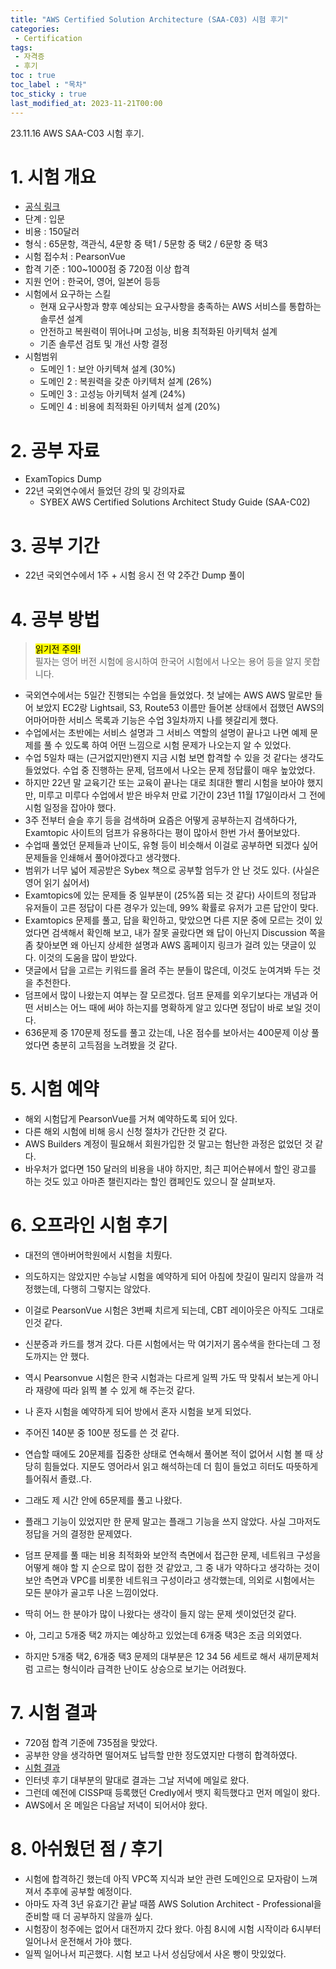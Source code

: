 ```yaml
---
title: "AWS Certified Solution Architecture (SAA-C03) 시험 후기"
categories:
 - Certification
tags:
 - 자격증
 - 후기
toc : true
toc_label : "목차"
toc_sticky : true
last_modified_at: 2023-11-21T00:00
---
```


23.11.16 AWS SAA-C03 시험 후기.

# 1. 시험 개요
- [공식 링크](https://aws.amazon.com/ko/certification/certified-solutions-architect-associate/)
- 단계 : 입문
- 비용 : 150달러
- 형식 : 65문항, 객관식, 4문항 중 택1 / 5문항 중 택2 / 6문항 중 택3
- 시험 접수처 : PearsonVue
- 합격 기준 : 100~1000점 중 720점 이상 합격
- 지원 언어 : 한국어, 영어, 일본어 등등
- 시험에서 요구하는 스킬
	- 현재 요구사항과 향후 예상되는 요구사항을 충족하는 AWS 서비스를 통합하는 솔루션 설계
	- 안전하고 복원력이 뛰어나며 고성능, 비용 최적화된 아키텍처 설계
	- 기존 솔루션 검토 및 개선 사항 결정
- 시험범위
	- 도메인 1 : 보안 아키텍쳐 설계 (30%)
	- 도메인 2 : 복원력을 갖춘 아키텍처 설계 (26%)
	- 도메인 3 : 고성능 아키텍처 설계 (24%)
	- 도메인 4 : 비용에 최적화된 아키텍처 설계 (20%)

# 2. 공부 자료
- ExamTopics Dump
- 22년 국외연수에서 들었던 강의 및 강의자료
	- SYBEX AWS Certified Solutions Architect Study Guide (SAA-C02)

# 3. 공부 기간
- 22년 국외연수에서 1주 + 시험 응시 전 약 2주간 Dump 풀이

# 4. 공부 방법
> <mark>읽기전 주의!</mark><br>
> 필자는 영어 버전 시험에 응시하여 한국어 시험에서 나오는 용어 등을 알지 못합니다.

- 국외연수에서는 5일간 진행되는 수업을 들었었다. 첫 날에는 AWS AWS 말로만 들어 보았지 EC2랑 Lightsail, S3, Route53 이름만 들어본 상태에서 접했던 AWS의 어마어마한 서비스 목록과 기능은 수업 3일차까지 나를 헷갈리게 했다.
- 수업에서는 초반에는 서비스 설명과 그 서비스 역할의 설명이 끝나고 나면 예제 문제를 풀 수 있도록 하여 어떤 느낌으로 시험 문제가 나오는지 알 수 있었다.
- 수업 5일차 때는 (근거없지만)왠지 지금 시험 보면 합격할 수 있을 것 같다는 생각도 들었었다. 수업 중 진행하는 문제, 덤프에서 나오는 문제 정답률이 매우 높았었다.
- 하지만 22년 말 교육기간 또는 교육이 끝나는 대로 최대한 빨리 시험을 보아야 했지만, 미루고 미루다 수업에서 받은 바우처 만료 기간이 23년 11월 17일이라서 그 전에 시험 일정을 잡아야 했다.
- 3주 전부터 슬슬 후기 등을 검색하며 요즘은 어떻게 공부하는지 검색하다가, Examtopic 사이트의 덤프가 유용하다는 평이 많아서 한번 가서 풀어보았다.
- 수업때 풀었던 문제들과 난이도, 유형 등이 비슷해서 이걸로 공부하면 되겠다 싶어 문제들을 인쇄해서 풀어야겠다고 생각했다.
- 범위가 너무 넓어 제공받은 Sybex 책으로 공부할 엄두가 안 난 것도 있다. (사실은 영어 읽기 싫어서)
- Examtopics에 있는 문제들 중 일부분이 (25%쯤 되는 것 같다) 사이트의 정답과 유저들이 고른 정답이 다른 경우가 있는데, 99% 확률로 유저가 고른 답안이 맞다. 
- Examtopics 문제를 풀고, 답을 확인하고, 맞았으면 다른 지문 중에 모르는 것이 있었다면 검색해서 확인해 보고, 내가 잘못 골랐다면 왜 답이 아닌지 Discussion 쪽을 좀 찾아보면 왜 아닌지 상세한 설명과 AWS 홈페이지 링크가 걸려 있는 댓글이 있다. 이것의 도움을 많이 받았다.
- 댓글에서 답을 고르는 키워드를 올려 주는 분들이 많은데, 이것도 눈여겨봐 두는 것을 추천한다.
- 덤프에서 많이 나왔는지 여부는 잘 모르겠다. 덤프 문제를 외우기보다는 개념과 어떤 서비스는 어느 때에 써야 하는지를 명확하게 알고 있다면 정답이 바로 보일 것이다. 
- 636문제 중 170문제 정도를 풀고 갔는데, 나온 점수를 보아서는 400문제 이상 풀었다면 충분히 고득점을 노려봤을 것 같다.

# 5. 시험 예약
- 해외 시험답게 PearsonVue를 거쳐 예약하도록 되어 있다.
- 다른 해외 시험에 비해 응시 신청 절차가 간단한 것 같다.
- AWS Builders 계정이 필요해서 회원가입한 것 말고는 험난한 과정은 없었던 것 같다.
- 바우처가 없다면 150 달러의 비용을 내야 하지만, 최근 피어슨뷰에서 할인 광고를 하는 것도 있고 아마존 챌린지라는 할인 캠페인도 있으니 잘 살펴보자.

# 6. 오프라인 시험 후기
- 대전의 앤아버어학원에서 시험을 치뤘다.
- 의도하지는 않았지만 수능날 시험을 예약하게 되어 아침에 찻길이 밀리지 않을까 걱정했는데, 다행히 그렇지는 않았다.
- 이걸로 PearsonVue 시험은 3번째 치르게 되는데, CBT 레이아웃은 아직도 그대로인것 같다.
- 신분증과 카드를 챙겨 갔다. 다른 시험에서는 막 여기저기 몸수색을 한다는데 그 정도까지는 안 했다.
- 역시 Pearsonvue 시험은 한국 시험과는 다르게 일찍 가도 딱 맞춰서 보는게 아니라 재량에 따라 읽찍 볼 수 있게 해 주는것 같다.
- 나 혼자 시험을 예약하게 되어 방에서 혼자 시험을 보게 되었다.
- 주어진 140분 중 100분 정도를 쓴 것 같다.
- 연습할 때에도 20문제를 집중한 상태로 연속해서 풀어본 적이 없어서 시험 볼 때 상당히 힘들었다. 지문도 영어라서 읽고 해석하는데 더 힘이 들었고 히터도 따뜻하게 틀어줘서 졸렸..다.
- 그래도 제 시간 안에 65문제를 풀고 나왔다.

- 플래그 기능이 있었지만 한 문제 말고는 플래그 기능을 쓰지 않았다. 사실 그마저도 정답을 거의 결정한 문제였다.
- 덤프 문제를 풀 때는 비용 최적화와 보안적 측면에서 접근한 문제, 네트워크 구성을 어떻게 해야 할 지 순으로 많이 접한 것 같았고, 그 중 내가 약하다고 생각하는 것이 보안 측면과 VPC를 비롯한 네트워크 구성이라고 생각했는데, 의외로 시험에서는 모든 분야가 골고루 나온 느낌이었다.
- 딱히 어느 한 분야가 많이 나왔다는 생각이 들지 않는 문제 셋이었던것 같다.
- 아, 그리고 5개중 택2 까지는 예상하고 있었는데 6개중 택3은 조금 의외였다.
- 하지만 5개중 택2, 6개중 택3 문제의 대부분은 12 34 56 세트로 해서 새끼문제처럼 고르는 형식이라 급격한 난이도 상승으로 보기는 어려웠다.

# 7. 시험 결과
- 720점 합격 기준에 735점을 맞았다.
- 공부한 양을 생각하면 떨어져도 납득할 만한 정도였지만 다행히 합격하였다.
- [시험 결과](https://twitter.com/Amylo_/status/1725142155579302163?t=qng86nXVBnX7nj6dt5SwOw&s=19)
- 인터넷 후기 대부분의 말대로 결과는 그날 저녁에 메일로 왔다.
- 그런데 예전에 CISSP때 등록했던 Credly에서 뱃지 획득했다고 먼저 메일이 왔다.
- AWS에서 온 메일은 다음날 저녁이 되어서야 왔다.

# 8. 아쉬웠던 점 / 후기
- 시험에 합격하긴 했는데 아직 VPC쪽 지식과 보안 관련 도메인으로 모자람이 느껴져서 추후에 공부할 예정이다.
- 아마도 자격 3년 유효기간 끝날 때쯤 AWS Solution Architect - Professional을 준비할 때 더 공부하지 않을까 싶다.
- 시험장이 청주에는 없어서 대전까지 갔다 왔다. 아침 8시에 시험 시작이라 6시부터 일어나서 운전해서 가야 했다.
- 일찍 일어나서 피곤했다. 시험 보고 나서 성심당에서 사온 빵이 맛있었다.